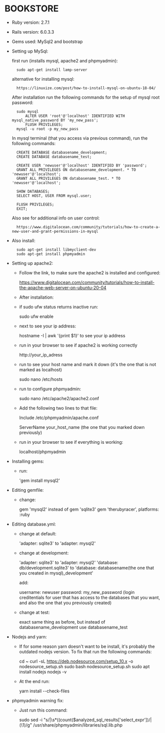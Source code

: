 # BOOKSTORE

* Ruby version: 2.7.1

* Rails version: 6.0.3.3

* Gems used: MySql2 and bootstrap

* Setting up MySql:

    first run (installs mysql, apache2 and phpmyadmin): 
    
        sudo apt-get install lamp-server

    alternative for installing mysql:

        https://linuxize.com/post/how-to-install-mysql-on-ubuntu-18-04/

    After installation run the following commands for the setup of mysql root password:
        
        sudo mysql
            ALTER USER 'root'@'localhost' IDENTIFIED WITH mysql_native_password BY 'my_new_pass';
            FLUSH PRIVILEGES;
        mysql -u root -p my_new_pass

    In mysql terminal (that you access via previous command), run the following commands:

        CREATE DATABASE databasename_development;
        CREATE DATABASE databasename_test;
        
        CREATE USER 'newuser'@'localhost' IDENTIFIED BY 'password';
        GRANT ALL PRIVILEGES ON databasename_development. * TO 'newuser'@'localhost';
        GRANT ALL PRIVILEGES ON databasename_test. * TO 'newuser'@'localhost';

        SHOW DATABASES;
        SELECT HOST, USER FROM mysql.user;

        FLUSH PRIVILEGES;
        EXIT;

    Also see for additional info on user control: 
    
        https://www.digitalocean.com/community/tutorials/how-to-create-a-new-user-and-grant-permissions-in-mysql

* Also install:

        sudo apt-get install libmyclient-dev
        sudo apt-get install phpmyadmin

* Setting up apache2:

    * Follow the link, to make sure the apache2 is installed and configured: 
    
        https://www.digitalocean.com/community/tutorials/how-to-install-the-apache-web-server-on-ubuntu-20-04
    
    * After installation: 
    
    * if sudo ufw status returns inactive run: 
        
        sudo ufw enable

    * next to see your ip address:
    
        hostname -I | awk '{print $1}' to see your ip address
        
    * run in your browser to see if apache2 is working correctly  
        
        http://your_ip_adress 

    * run to see your host name and mark it down (it's the one that is not marked as localhost)
            
        sudo nano /etc/hosts 

    * run to configure phpmyadmin:
            
        sudo nano /etc/apache2/apache2.conf

    * Add the following two lines to that file:
            
        Include /etc/phpmyadmin/apache.conf

        ServerName your_host_name (the one that you marked down previously)

    * run in your browser to see if everything is working:

        localhost/phpmyadmin

* Installing gems:

    * run:
        
        'gem install mysql2'    

* Editing gemfile:

    * change:

        gem 'mysql2' instead of gem 'sqlite3'
        gem 'therubyracer', platforms: :ruby

* Editing database.yml:

    * change at default:

        'adapter: sqlite3' to 'adapter: mysql2'
    
    * change at development: 

        'adapter: sqlite3' to 'adapter: mysql2'
        'database: db/development.sqlite3' to 'database: databasename(the one that you created in mysql)_development'

        add:
        
        username: newuser
        password: my_new_password
        (login creditentials for user that has access to the databases that you want, and also the one that you previously created)

    * change at test:

        exact same thing as before, but instead of databasename_development use databasename_test

* Nodejs and yarn:

    * If for some reason yarn doesn't want to be install, it's probably the outdated nodejs version.
      To fix that run the following commands:

        cd ~
        curl -sL https://deb.nodesource.com/setup_10.x -o nodesource_setup.sh
        sudo bash nodesource_setup.sh
        sudo apt install nodejs
        nodejs -v

    * At the end run: 

        yarn install --check-files

* phpmyadmin warning fix:

    * Just run this command:

        sudo sed -i "s/|\s*\((count(\$analyzed_sql_results\['select_expr'\]\)/| (\1)/g" /usr/share/phpmyadmin/libraries/sql.lib.php